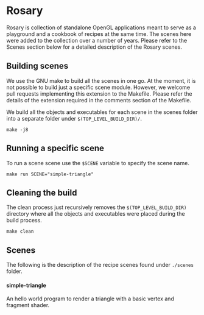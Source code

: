 # Rosary
Rosary is collection of standalone OpenGL applications meant to serve as a playground and a cookbook of recipes at the same time. The scenes here were added to the collection over a number of years. Please refer to the Scenes section below for a detailed description of the Rosary scenes.

## Building scenes
We use the GNU make to build all the scenes in one go.
At the moment, it is not possible to build just a specific scene module. However, we welcome pull requests implementing this extension to the Makefile. Please refer the details of the extension required in the comments section of the Makefile.

We build all the objects and executables for each scene in the scenes folder into a separate folder under `$(TOP_LEVEL_BUILD_DIR)/`.
```
make -j8
```

## Running a specific scene
To run a scene scene use the `$SCENE` variable to specify the scene name.
```
make run SCENE="simple-triangle"
```

## Cleaning the build
The clean process just recursively removes the `$(TOP_LEVEL_BUILD_DIR)` directory where all the objects and executables were placed during the build process.
```
make clean
```

## Scenes
The following is the description of the recipe scenes found under `./scenes` folder.

#### simple-triangle
An hello world program to render a triangle with a basic vertex and fragment shader.


